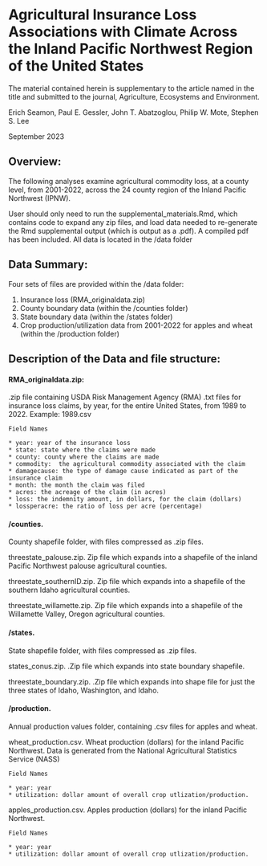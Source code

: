 # Agricultural Insurance Loss Associations with Climate Across the Inland Pacific Northwest Region of the United States

The material contained herein is supplementary to the article named in the title and submitted to the journal, Agriculture, Ecosystems and Environment.

Erich Seamon, Paul E. Gessler, John T. Abatzoglou, Philip W. Mote, Stephen S. Lee 

September 2023

## Overview:

The following analyses examine agricultural commodity loss, at a county level, from 2001-2022, across the 24 county region of the Inland Pacific Northwest (IPNW). 

User should only need to run the supplemental_materials.Rmd, which contains code to expand any zip files, and load data needed to re-generate the Rmd supplemental output (which is output as a .pdf).  A compiled pdf has been included.  All data is located in the /data folder

## Data Summary:

Four sets of files are provided within the /data folder:

1. Insurance loss (RMA_originaldata.zip)
2. County boundary data (within the /counties folder)
3. State boundary data (within the /states folder)
4. Crop production/utilization data from 2001-2022 for apples and wheat (within the /production folder)

## Description of the Data and file structure:

#### RMA_originaldata.zip: 

.zip file containing USDA Risk Management Agency (RMA) .txt files for insurance loss claims, by year, for the entire United States, from 1989 to 2022. Example: 1989.csv


    Field Names

    * year: year of the insurance loss
    * state: state where the claims were made
    * county: county where the claims are made
    * commodity:  the agricultural commodity associated with the claim
    * damagecause: the type of damage cause indicated as part of the insurance claim
    * month: the month the claim was filed
    * acres: the acreage of the claim (in acres)
    * loss: the indemnity amount, in dollars, for the claim (dollars)
    * lossperacre: the ratio of loss per acre (percentage)


#### /counties. 

County shapefile folder, with files compressed as .zip files.

 
threestate_palouse.zip.  Zip file which expands into a shapefile of the inland Pacific Northwest palouse agricultural counties.

threestate_southernID.zip.  Zip file which expands into a shapefile of the southern Idaho agricultural counties.

threestate_willamette.zip.  Zip file which expands into a shapefile of the Willamette Valley, Oregon agricultural counties.
   
   
#### /states. 

State shapefile folder, with files compressed as .zip files.


states_conus.zip.  .Zip file which expands into state boundary shapefile.

threestate_boundary.zip. .Zip file which expands into shape file for just the three states of Idaho, Washington, and Idaho.

#### /production. 

Annual production values folder, containing .csv files for apples and wheat.

  
wheat_production.csv.  Wheat production (dollars) for the inland Pacific Northwest.  Data is generated from the National Agricultural Statistics Service (NASS)
  
    
    Field Names
    
    * year: year 
    * utilization: dollar amount of overall crop utlization/production.
    

apples_production.csv.  Apples production (dollars) for the inland Pacific Northwest.
  
    
    Field Names
    
    * year: year 
    * utilization: dollar amount of overall crop utlization/production.
